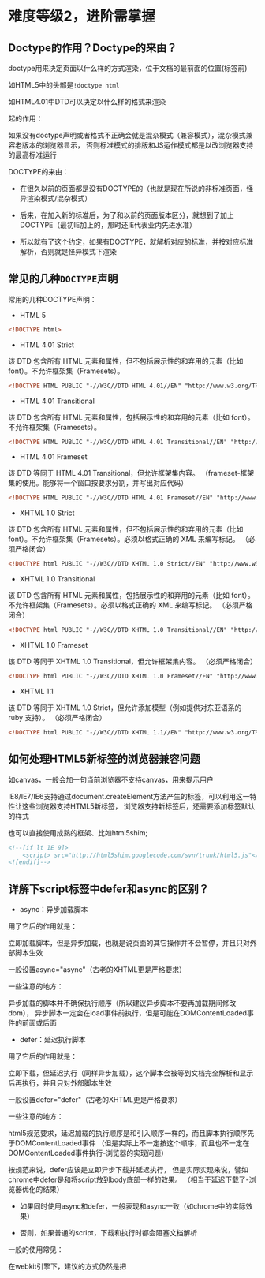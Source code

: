 # 难度等级2，进阶需掌握

## Doctype的作用？Doctype的来由？

doctype用来决定页面以什么样的方式渲染，位于文档的最前面的位置(<html>标签前)

如HTML5中的头部是`!doctype html`

如HTML4.01中DTD可以决定以什么样的格式来渲染

起的作用：

如果没有doctype声明或者格式不正确会就是混杂模式（兼容模式），混杂模式兼容老版本的浏览器显示，
否则标准模式的排版和JS运作模式都是以改浏览器支持的最高标准运行

DOCTYPE的来由：

- 在很久以前的页面都是没有DOCTYPE的（也就是现在所说的非标准页面，怪异渲染模式/混杂模式）

- 后来，在加入新的标准后，为了和以前的页面版本区分，就想到了加上DOCTYPE（最初IE加上的，那时还IE代表业内先进水准）

- 所以就有了这个约定，如果有DOCTYPE，就解析对应的标准，并按对应标准解析，否则就是怪异模式下渲染

## 常见的几种`DOCTYPE`声明

常用的几种DOCTYPE声明：

- HTML 5

```html
<!DOCTYPE html>
```

- HTML 4.01 Strict

该 DTD 包含所有 HTML 元素和属性，但不包括展示性的和弃用的元素（比如 font）。不允许框架集（Framesets）。

```html
<!DOCTYPE HTML PUBLIC "-//W3C//DTD HTML 4.01//EN" "http://www.w3.org/TR/html4/strict.dtd">
```

- HTML 4.01 Transitional

该 DTD 包含所有 HTML 元素和属性，包括展示性的和弃用的元素（比如 font）。不允许框架集（Framesets）。

```html
<!DOCTYPE HTML PUBLIC "-//W3C//DTD HTML 4.01 Transitional//EN" "http://www.w3.org/TR/html4/loose.dtd">
```

- HTML 4.01 Frameset

该 DTD 等同于 HTML 4.01 Transitional，但允许框架集内容。
（frameset-框架集的使用。能够将一个窗口按要求分割，并写出对应代码）

```html
<!DOCTYPE HTML PUBLIC "-//W3C//DTD HTML 4.01 Frameset//EN" "http://www.w3.org/TR/html4/frameset.dtd">
```

- XHTML 1.0 Strict

该 DTD 包含所有 HTML 元素和属性，但不包括展示性的和弃用的元素（比如 font）。不允许框架集（Framesets）。必须以格式正确的 XML 来编写标记。
（必须严格闭合）

```html
<!DOCTYPE html PUBLIC "-//W3C//DTD XHTML 1.0 Strict//EN" "http://www.w3.org/TR/xhtml1/DTD/xhtml1-strict.dtd">
```

- XHTML 1.0 Transitional

该 DTD 包含所有 HTML 元素和属性，包括展示性的和弃用的元素（比如 font）。不允许框架集（Framesets）。必须以格式正确的 XML 来编写标记。
（必须严格闭合）

```html
<!DOCTYPE html PUBLIC "-//W3C//DTD XHTML 1.0 Transitional//EN" "http://www.w3.org/TR/xhtml1/DTD/xhtml1-transitional.dtd">
```

- XHTML 1.0 Frameset

该 DTD 等同于 XHTML 1.0 Transitional，但允许框架集内容。
（必须严格闭合）

```html
<!DOCTYPE html PUBLIC "-//W3C//DTD XHTML 1.0 Frameset//EN" "http://www.w3.org/TR/xhtml1/DTD/xhtml1-frameset.dtd">
```

- XHTML 1.1

该 DTD 等同于 XHTML 1.0 Strict，但允许添加模型（例如提供对东亚语系的 ruby 支持）。
（必须严格闭合）

```html
<!DOCTYPE html PUBLIC "-//W3C//DTD XHTML 1.1//EN" "http://www.w3.org/TR/xhtml11/DTD/xhtml11.dtd">
```

## 如何处理HTML5新标签的浏览器兼容问题

如canvas，一般会加一句当前浏览器不支持canvas，用来提示用户

IE8/IE7/IE6支持通过document.createElement方法产生的标签，可以利用这一特性让这些浏览器支持HTML5新标签，
浏览器支持新标签后，还需要添加标签默认的样式

也可以直接使用成熟的框架、比如html5shim;

```html
<!--[if lt IE 9]>
    <script> src="http://html5shim.googlecode.com/svn/trunk/html5.js"</script>
<![endif]-->
```

## 详解下script标签中defer和async的区别？

- async：异步加载脚本

用了它后的作用就是：

立即加载脚本，但是异步加载，也就是说页面的其它操作并不会暂停，并且只对外部脚本生效

一般设置async="async"（古老的XHTML更是严格要求）

一些注意的地方：

异步加载的脚本并不确保执行顺序（所以建议异步脚本不要再加载期间修改dom），
异步脚本一定会在load事件前执行，但是可能在DOMContentLoaded事件的前面或后面

- defer：延迟执行脚本

用了它后的作用就是：

立即下载，但延迟执行（同样异步加载），这个脚本会被等到文档完全解析和显示后再执行，并且只对外部脚本生效

一般设置defer="defer"（古老的XHTML更是严格要求）

一些注意的地方：

html5规范要求，延迟加载的执行顺序是和引入顺序一样的，而且脚本执行顺序先于DOMContentLoaded事件
（但是实际上不一定按这个顺序，而且也不一定在DOMContentLoaded事件执行-浏览器的实现问题）

按规范来说，defer应该是立即异步下载并延迟执行，
但是实际实现来说，譬如chrome中defer是和将script放到body底部一样的效果。
（相当于延迟下载了-浏览器优化的结果）

- 如果同时使用async和defer，一般表现和async一致（如chrome中的实际效果）

- 否则，如果普通的script，下载和执行时都会阻塞文档解析


一般的使用常见：

在webkit引擎下，建议的方式仍然是把<script>写在<body>底部，
如果需要使用百度谷歌分析或者谷歌分析等独立库时可以使用async属性，
若<script>标签必须写在<head>头部内可以使用defer属性，

兼容性：

async在IE<=9时不支持，其他浏览器OK；defer在IE<=9时支持但会有bug，其他浏览器OK

按mdn中的说明，这两个属性是h5中规范的（其中async明确是属于h5，defer在html4.01可能已经存在，但目前基本都是h5，所以都有这两个属性的）